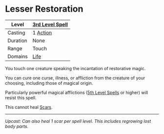 # Lesser Restoration

| Level    | [3rd Level Spell](3rd%20Level%20Spells.md)          |
| -------- | --------------------------------------------------- |
| Casting  | 1 [Action](../../../../Game%20Procedures/Action.md) |
| Duration | None                                                |
| Range    | Touch                                               |
| Domains  | [Life](../../../Spell%20Domains/Life.md)            |

You touch one creature speaking the incantation of restorative magic.

You can cure one curse, illness, or affliction from the creature of your choosing, including those of magical origin.

Particularly powerful magical afflictions ([5th Level Spells](../Level%205/5th%20Level%20Spells.md) or higher) will resist this spell.

This cannot heal [Scars](../../../../Player%20Characters/Derived%20Statistics/Scars.md).

---
*Upcast: Can also heal 1 scar per spell level. This includes regrowing lost body parts.*
